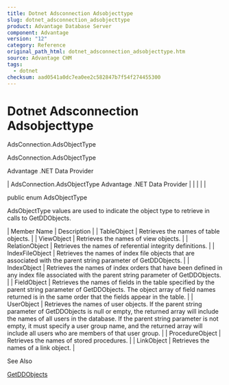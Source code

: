 ```yaml
---
title: Dotnet Adsconnection Adsobjecttype
slug: dotnet_adsconnection_adsobjecttype
product: Advantage Database Server
component: Advantage
version: "12"
category: Reference
original_path_html: dotnet_adsconnection_adsobjecttype.htm
source: Advantage CHM
tags:
  - dotnet
checksum: aad0541a0dc7ea0ee2c582847b7f54f274455300
---
```


# Dotnet Adsconnection Adsobjecttype

AdsConnection.AdsObjectType

AdsConnection.AdsObjectType

Advantage .NET Data Provider

| AdsConnection.AdsObjectType  Advantage .NET Data Provider |  |  |  |  |

public enum AdsObjectType

AdsObjectType values are used to indicate the object type to retrieve in calls to GetDDObjects.

| Member Name | Description |
| TableObject | Retrieves the names of table objects. |
| ViewObject | Retrieves the names of view objects. |
| RelationObject | Retrieves the names of referential integrity definitions. |
| IndexFileObject | Retrieves the names of index file objects that are associated with the parent string parameter of GetDDObjects. |
| IndexObject | Retrieves the names of index orders that have been defined in any index file associated with the parent string parameter of GetDDObjects. |
| FieldObject | Retrieves the names of fields in the table specified by the parent string parameter of GetDDObjects. The object array of field names returned is in the same order that the fields appear in the table. |
| UserObject | Retrieves the names of user objects. If the parent string parameter of GetDDObjects is null or empty, the returned array will include the names of all users in the database. If the parent string parameter is not empty, it must specify a user group name, and the returned array will include all users who are members of that user group. |
| ProcedureObject | Retrieves the names of stored procedures. |
| LinkObject | Retrieves the names of a link object. |

See Also

[GetDDObjects](dotnet_adsconnection_getddobjects.md)
